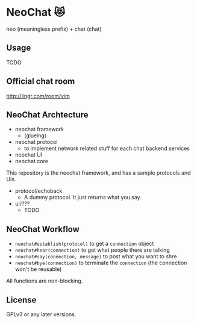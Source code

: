 # NeoChat :heart_eyes_cat:

neo (meaningless prefix) + chat (chat)

## Usage

TODO

## Official chat room

<http://lingr.com/room/vim>

## NeoChat Archtecture

* neochat framework
    * (glueing)
* neochat protocol
    * to implement network related stuff for each chat backend services
* neochat UI
* neochat core

This repository is the neochat framework, and has a sample protocols and UIs.

* protocol/echoback
    * A dummy protocol. It just returns what you say.
* ui/???
    * TODO

## NeoChat Workflow

* `neochat#establish(protocol)` to get a `connection` object
* `neochat#hear(connection)` to get what people there are talking
* `neochat#say(connection, message)` to post what you want to shre
* `neochat#bye(connection)` to terminate the `connection` (the connection won't be reusable)

All functions are non-blocking.

## License

GPLv3 or any later versions.
